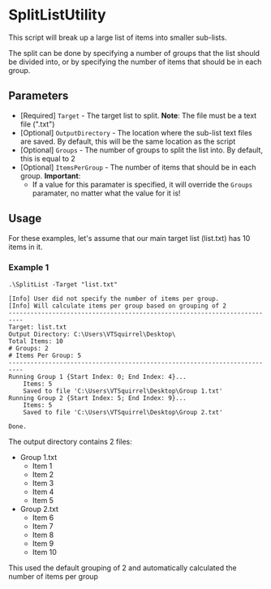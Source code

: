 # SplitListUtility
This script will break up a large list of items into smaller sub-lists.

The split can be done by specifying a number of groups that the list should be divided into, or by specifying the number of items that should be in each group.

## Parameters
* [Required] ```Target``` - The target list to split. **Note**: The file must be a text file (".txt")
* [Optional] ```OutputDirectory``` - The location where the sub-list text files are saved. By default, this will be the same location as the script
* [Optional] ```Groups``` - The number of groups to split the list into. By default, this is equal to 2
* [Optional] ```ItemsPerGroup``` - The number of items that should be in each group. **Important**:
  * If a value for this paramater is specified, it will override the ```Groups``` paramater, no matter what the value for it is!

## Usage
For these examples, let's assume that our main target list (list.txt) has 10 items in it.

### Example 1
```
.\SplitList -Target "list.txt" 

[Info] User did not specify the number of items per group.
[Info] Will calculate items per group based on grouping of 2
--------------------------------------------------------------------------
Target: list.txt
Output Directory: C:\Users\VTSquirrel\Desktop\
Total Items: 10
# Groups: 2
# Items Per Group: 5
--------------------------------------------------------------------------
Running Group 1 {Start Index: 0; End Index: 4}...
	Items: 5
	Saved to file 'C:\Users\VTSquirrel\Desktop\Group 1.txt'
Running Group 2 {Start Index: 5; End Index: 9}...
	Items: 5
	Saved to file 'C:\Users\VTSquirrel\Desktop\Group 2.txt'

Done.
```
The output directory contains 2 files:
* Group 1.txt
  * Item 1
  * Item 2
  * Item 3
  * Item 4
  * Item 5
* Group 2.txt
  * Item 6
  * Item 7
  * Item 8
  * Item 9
  * Item 10

This used the default grouping of 2 and automatically calculated the number of items per group
